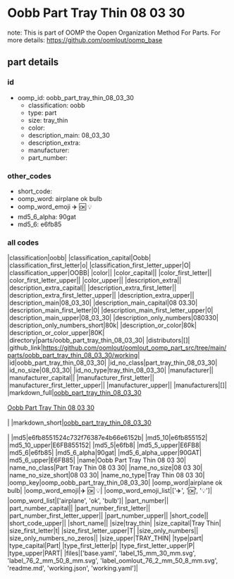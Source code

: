 # Oobb Part Tray Thin 08 03 30  

note: This is part of OOMP the Oopen Organization Method For Parts. For more details: https://github.com/oomlout/oomp_base

##  part details





### id
* oomp_id: oobb_part_tray_thin_08_03_30
  * classification: oobb
  * type: part
  * size: tray_thin
  * color: 
  * description_main: 08_03_30
  * description_extra: 
  * manufacturer: 
  * part_number: 

### other_codes
* short_code: 
* oomp_word: airplane ok bulb
* oomp_word_emoji :airplane: :ok: :bulb:
* md5_6_alpha: 90gat
* md5_6: e6fb85

### all codes 
|classification|oobb|
|classification_capital|Oobb|
|classification_first_letter|o|
|classification_first_letter_upper|O|
|classification_upper|OOBB|
|color||
|color_capital||
|color_first_letter||
|color_first_letter_upper||
|color_upper||
|description_extra||
|description_extra_capital||
|description_extra_first_letter||
|description_extra_first_letter_upper||
|description_extra_upper||
|description_main|08_03_30|
|description_main_capital|08 03.30|
|description_main_first_letter|0|
|description_main_first_letter_upper|0|
|description_main_upper|08_03_30|
|description_only_numbers|080330|
|description_only_numbers_short|80k|
|description_or_color|80k|
|description_or_color_upper|80K|
|directory|parts/oobb_part_tray_thin_08_03_30|
|distributors|[]|
|github_link|https://github.com/oomlout/oomlout_oomp_part_src/tree/main/parts/oobb_part_tray_thin_08_03_30/working|
|id|oobb_part_tray_thin_08_03_30|
|id_no_class|part_tray_thin_08_03_30|
|id_no_size|08_03_30|
|id_no_type|tray_thin_08_03_30|
|manufacturer||
|manufacturer_capital||
|manufacturer_first_letter||
|manufacturer_first_letter_upper||
|manufacturer_upper||
|manufacturers|[]|
|markdown_full|[oobb_part_tray_thin_08_03_30](https://github.com/oomlout/oomlout_oomp_part_src/tree/main/parts/oobb_part_tray_thin_08_03_30/working)<br>[](https://github.com/oomlout/oomlout_oomp_part_src/tree/main/parts/oobb_part_tray_thin_08_03_30/working)<br>[Oobb Part Tray Thin 08 03 30](https://github.com/oomlout/oomlout_oomp_part_src/tree/main/parts/oobb_part_tray_thin_08_03_30/working)<br><br>|
|markdown_short|[oobb_part_tray_thin_08_03_30](https://github.com/oomlout/oomlout_oomp_part_src/tree/main/parts/oobb_part_tray_thin_08_03_30/working)<br><br>|
|md5|e6fb8551524c732f76387e4b66e6152b|
|md5_10|e6fb855152|
|md5_10_upper|E6FB855152|
|md5_5|e6fb8|
|md5_5_upper|E6FB8|
|md5_6|e6fb85|
|md5_6_alpha|90gat|
|md5_6_alpha_upper|90GAT|
|md5_6_upper|E6FB85|
|name|Oobb Part Tray Thin 08 03 30|
|name_no_class|Part Tray Thin 08 03 30|
|name_no_size|08 03 30|
|name_no_size_short|08 03 30|
|name_no_type|Tray Thin 08 03 30|
|oomp_key|oomp_oobb_part_tray_thin_08_03_30|
|oomp_word|airplane ok bulb|
|oomp_word_emoji|:airplane: :ok: :bulb:|
|oomp_word_emoji_list|[':airplane:', ':ok:', ':bulb:']|
|oomp_word_list|['airplane', 'ok', 'bulb']|
|part_number||
|part_number_capital||
|part_number_first_letter||
|part_number_first_letter_upper||
|part_number_upper||
|short_code||
|short_code_upper||
|short_name||
|size|tray_thin|
|size_capital|Tray Thin|
|size_first_letter|t|
|size_first_letter_upper|T|
|size_only_numbers||
|size_only_numbers_no_zeros||
|size_upper|TRAY_THIN|
|type|part|
|type_capital|Part|
|type_first_letter|p|
|type_first_letter_upper|P|
|type_upper|PART|
|files|['base.yaml', 'label_15_mm_30_mm.svg', 'label_76_2_mm_50_8_mm.svg', 'label_oomlout_76_2_mm_50_8_mm.svg', 'readme.md', 'working.json', 'working.yaml']|
